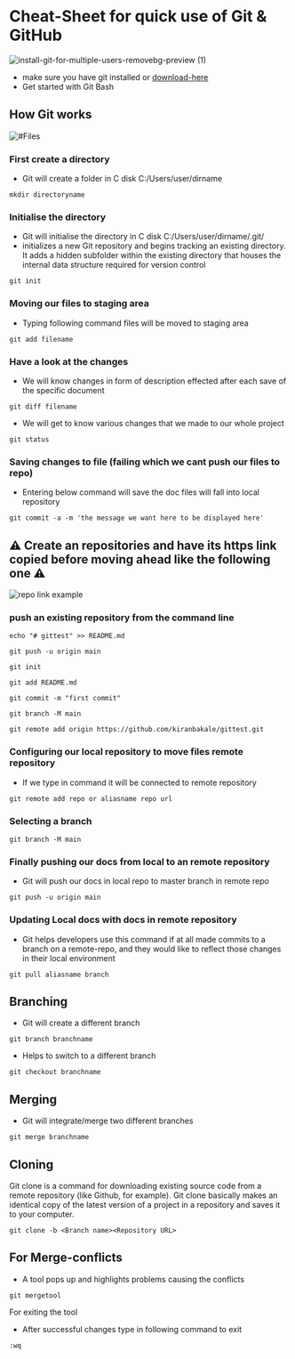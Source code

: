 # Cheat-Sheet for quick use of Git & GitHub 
![install-git-for-multiple-users-removebg-preview (1)](https://user-images.githubusercontent.com/46279617/147650960-d4116f9f-0822-44a7-9c85-edb80da3ab04.png)

- make sure you have git installed or [download-here](https://git-scm.com/downloads)
- Get started with Git Bash

## How Git works
![#Files](https://miro.medium.com/max/700/1*e1tZOAcVCtfXUWW7VqHDzA.png)

### First create a directory
- Git will create a folder in C disk C:/Users/user/dirname 
```
mkdir directoryname
```
### Initialise the directory
- Git will initialise the directory in C disk C:/Users/user/dirname/.git/
- initializes a new Git repository and begins tracking an existing directory. It adds a hidden subfolder within the existing directory that houses the internal data structure required for version control
```
git init
```
### Moving our files to staging area
- Typing following command files will be moved to staging area
```
git add filename
```
### Have a look at the changes
- We will know changes in form of description effected after each save of the specific document
```
git diff filename
```
- We will get to know various changes that we made to our whole project
```
git status
```
### Saving changes to file (failing which we cant push our files to repo)
- Entering below command will save the doc files will fall into local repository
```
git commit -a -m 'the message we want here to be displayed here'
```
## :warning: Create an repositories and have its https link copied before moving ahead like the following one :warning:
![repo link example](https://user-images.githubusercontent.com/46279617/162811236-c67d8f8d-c223-4d04-918c-1b14fdba4008.jpg)
### push an existing repository from the command line
```
echo "# gittest" >> README.md
```
```
git push -u origin main
```
```
git init
```
```
git add README.md
```
```
git commit -m "first commit"
```
```
git branch -M main
```
```
git remote add origin https://github.com/kiranbakale/gittest.git
```
### Configuring our local repository to move files remote repository  
- If we type in command it will be connected to remote repository

```
git remote add repo or aliasname repo url
```
### Selecting a branch
```
git branch -M main
```
### Finally pushing our docs from local to an remote repository
- Git will push our docs in local repo to master branch in remote repo 
```
git push -u origin main
```
### Updating Local docs with docs in remote repository
- Git helps developers use this command if at all made commits to a branch on a remote-repo, and they would like to reflect those changes in their local environment
```
git pull aliasname branch
```
## Branching

- Git will create a different branch 
```
git branch branchname
```
- Helps to switch to a different branch 
```
git checkout branchname
```
## Merging
- Git will integrate/merge two different branches 
```
git merge branchname
```
## Cloning
Git clone is a command for downloading existing source code from a remote repository (like Github, for example). Git clone basically makes an identical copy of the latest version of a project in a repository and saves it to your computer.
```
git clone -b <Branch name><Repository URL>  

```

## For Merge-conflicts
- A tool pops up and highlights problems causing the conflicts
```
git mergetool
```
For exiting the tool 
- After successful changes type in following command to exit
```
:wq
```

